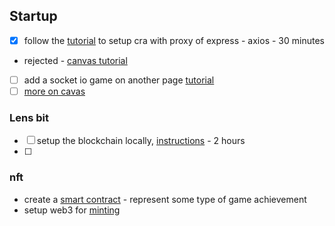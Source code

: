 

## Startup
- [x] follow the [tutorial](https://rapidapi.com/blog/create-react-app-express/) to setup cra with proxy of express - axios - 30 minutes
- rejected - [canvas tutorial](https://medium.com/@pdx.lucasm/canvas-with-react-js-32e133c05258)
- [ ] add a socket io game on another page [tutorial](https://dev.to/nitdgplug/learn-the-basics-of-socket-io-by-making-a-multiplayer-game-394g)
- [ ] [more on cavas](https://stackoverflow.com/questions/65796640/clear-way-to-use-canvas-html5-with-react-without-render-all-canvas-shapes-all-ti)

### Lens bit
- [ ] setup the blockchain locally, [instructions](https://docs.lens.xyz/docs/deploying-the-protocol) - 2 hours
- [ ] 

### nft
- create a [smart contract](https://docs.alchemy.com/alchemy/tutorials/how-to-create-an-nft) - represent some type of game achievement
- setup web3 for [minting](https://docs.alchemy.com/alchemy/tutorials/how-to-create-an-nft/how-to-mint-a-nft)